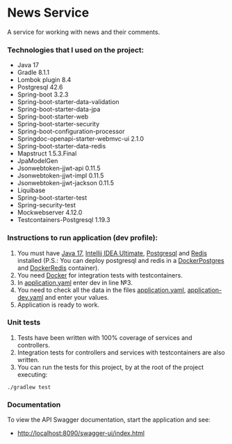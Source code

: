 # News Service

A service for working with news and their comments.

### Technologies that I used on the project:

* Java 17
* Gradle 8.1.1
* Lombok plugin 8.4
* Postgresql 42.6
* Spring-boot 3.2.3
* Spring-boot-starter-data-validation
* Spring-boot-starter-data-jpa
* Spring-boot-starter-web
* Spring-boot-starter-security
* Spring-boot-configuration-processor
* Springdoc-openapi-starter-webmvc-ui 2.1.0
* Spring-boot-starter-data-redis
* Mapstruct 1.5.3.Final
* JpaModelGen
* Jsonwebtoken-jjwt-api 0.11.5
* Jsonwebtoken-jjwt-impl 0.11.5
* Jsonwebtoken-jjwt-jackson 0.11.5
* Liquibase
* Spring-boot-starter-test
* Spring-security-test
* Mockwebserver 4.12.0
* Testcontainers-Postgresql 1.19.3

### Instructions to run application (dev profile):

1. You must have [Java 17](https://www.oracle.com/java/technologies/javase/jdk17-archive-downloads.html),
   [Intellij IDEA Ultimate](https://www.jetbrains.com/idea/download/),
   [Postgresql](https://www.postgresql.org/download/) and [Redis](https://redis.io/) installed
   (P.S.: You can deploy postgresql and redis in a [DockerPostgres](https://hub.docker.com/_/postgres) and
   [DockerRedis](https://hub.docker.com/_/redis) container).
2. You need [Docker](https://www.docker.com/products/docker-desktop/) for integration tests with testcontainers.
3. In [application.yaml](news-service/src/main/resources/application.yml) enter dev in line №3.
4. You need to check all the data in the files [application.yaml](news-service/src/main/resources/application.yml),
   [application-dev.yaml](news-service/src/main/resources/application-dev.yml) and enter your values.
5. Application is ready to work.

### Unit tests

1. Tests have been written with 100% coverage of services and controllers.
2. Integration tests for controllers and services with testcontainers are also written.
3. You can run the tests for this project, by at the root of the project executing:

```
./gradlew test
```

### Documentation

To view the API Swagger documentation, start the application and see:

* [http://localhost:8090/swagger-ui/index.html](http://localhost:8090/swagger-ui/index.html)